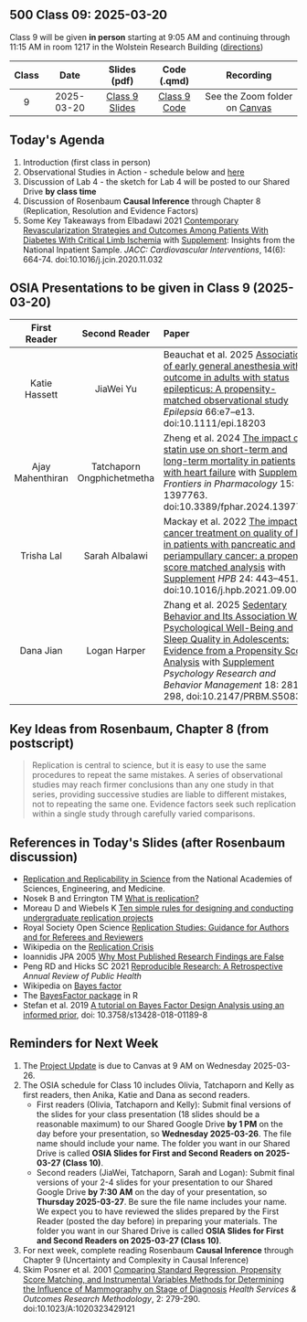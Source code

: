 ## 500 Class 09: 2025-03-20

Class 9 will be given **in person** starting at 9:05 AM and continuing through 11:15 AM in room 1217 in the Wolstein Research Building ([directions](https://case.edu/medicine/neurology/research/behavioral-health-research-group/directions-wolstein-research-building))

Class | Date | Slides (pdf) | Code (.qmd) | Recording
:----: | :-----: | :-----------: | :--------: | :--------------:
9 | 2025-03-20 | [Class 9 Slides](https://github.com/THOMASELOVE/500-slides-2025/blob/main/500_slides09.pdf) | [Class 9 Code](https://github.com/THOMASELOVE/500-slides-2025/blob/main/500_slides09.qmd) | See the Zoom folder on [Canvas](https://canvas.case.edu/)

## Today's Agenda

1. Introduction (first class in person)
2. Observational Studies in Action - schedule below and [here](https://github.com/THOMASELOVE/500-classes-2025/tree/main/osia)
3. Discussion of Lab 4 - the sketch for Lab 4 will be posted to our Shared Drive **by class time**
4. Discussion of Rosenbaum **Causal Inference** through Chapter 8 (Replication, Resolution and Evidence Factors)
5. Some Key Takeaways from Elbadawi 2021 [Contemporary Revascularization Strategies and Outcomes Among Patients With Diabetes With Critical Limb Ischemia](https://github.com/THOMASELOVE/500-sources/blob/main/articles/Elbadawi%202021.pdf) with [Supplement](https://github.com/THOMASELOVE/500-sources/blob/main/articles/Elbadawi%202021_supplement.pdf): Insights from the National Inpatient Sample. *JACC: Cardiovascular Interventions*, 14(6): 664-74. doi:10.1016/j.jcin.2020.11.032

## OSIA Presentations to be given in Class 9 (2025-03-20)

First Reader | Second Reader | Paper
:---------------------: | :------------: |  :----------------------------------------------------------------------------------------------------
Katie Hassett | JiaWei Yu | Beauchat et al. 2025 [Association of early general anesthesia with outcome in adults with status epilepticus: A propensity-matched observational study](pdfs/Beauchat_2025.pdf) *Epilepsia* 66:e7–e13. doi:10.1111/epi.18203
Ajay Mahenthiran | Tatchaporn Ongphichetmetha | Zheng et al. 2024 [The impact of statin use on short-term and long-term mortality in patients with heart failure](pdfs/Zheng_2024.pdf) with [Supplement](pdfs/Zheng_2024_supplement.pdf) *Frontiers in Pharmacology* 15: 1397763. doi:10.3389/fphar.2024.1397763
Trisha Lal | Sarah Albalawi | Mackay et al. 2022 [The impact of cancer treatment on quality of life in patients with pancreatic and periampullary cancer: a propensity score matched analysis](pdfs/Mackay_2022.pdf) with [Supplement](pdfs/Mackay_2022_supplement.pdf) *HPB* 24: 443–451. doi:10.1016/j.hpb.2021.09.003
Dana Jian | Logan Harper | Zhang et al. 2025 [Sedentary Behavior and Its Association With Psychological Well-Being and Sleep Quality in Adolescents: Evidence from a Propensity Score Analysis](pdfs/Zhang_2025.pdf) with [Supplement](pdfs/Zhang_2025_supplement.pdf) *Psychology Research and Behavior Management* 18: 281-298, doi:10.2147/PRBM.S508382 

## Key Ideas from Rosenbaum, Chapter 8 (from postscript)

> Replication is central to science, but it is easy to use the same procedures to repeat the same mistakes. A series of observational studies may reach firmer conclusions than any one study in that series, providing successive studies are liable to different mistakes, not to repeating the same one. Evidence factors seek such replication within a single study through carefully varied comparisons.

## References in Today's Slides (after Rosenbaum discussion)

- [Replication and Replicability in Science](https://www.ncbi.nlm.nih.gov/books/NBK547524/) from the National Academies of Sciences, Engineering, and Medicine.
- Nosek B and Errington TM [What is replication?](https://www.ncbi.nlm.nih.gov/pmc/articles/PMC7100931/)
- Moreau D and Wiebels K [Ten simple rules for designing and conducting undergraduate replication projects](https://www.ncbi.nlm.nih.gov/pmc/articles/PMC10019630/)
- Royal Society Open Science [Replication Studies: Guidance for Authors and for Referees and Reviewers](https://royalsocietypublishing.org/rsos/replication-studies)
- Wikipedia on the [Replication Crisis](https://en.wikipedia.org/wiki/Replication_crisis)
- Ioannidis JPA 2005 [Why Most Published Research Findings are False](https://www.ncbi.nlm.nih.gov/pmc/articles/PMC1182327/)
- Peng RD and Hicks SC 2021 [Reproducible Research: A Retrospective](https://www.annualreviews.org/doi/abs/10.1146/annurev-publhealth-012420-105110) *Annual Review of Public Health*
- Wikipedia on [Bayes factor](https://en.wikipedia.org/wiki/Bayes_factor)
- The [BayesFactor package](https://cran.r-project.org/web/packages/BayesFactor/vignettes/manual.html) in R
- Stefan et al. 2019  [A tutorial on Bayes Factor Design Analysis using an informed prior](https://www.ncbi.nlm.nih.gov/pmc/articles/PMC6538819), doi: 10.3758/s13428-018-01189-8

## Reminders for Next Week

1. The [Project Update](https://thomaselove.github.io/500-2025/proj500.html#the-project-update) is due to Canvas at 9 AM on Wednesday 2025-03-26.
2. The OSIA schedule for Class 10 includes Olivia, Tatchaporn and Kelly as first readers, then Anika, Katie and Dana as second readers.
    - First readers (Olivia, Tatchaporn and Kelly): Submit final versions of the slides for your class presentation (18 slides should be a reasonable maximum) to our Shared Google Drive **by 1 PM** on the day before your presentation, so **Wednesday 2025-03-26**. The file name should include your name. The folder you want in our Shared Drive is called **OSIA Slides for First and Second Readers on 2025-03-27 (Class 10)**.
    - Second readers (JiaWei, Tatchaporn, Sarah and Logan): Submit final versions of your 2-4 slides for your presentation to our Shared Google Drive **by 7:30 AM** on the day of your presentation, so **Thursday 2025-03-27**. Be sure the file name includes your name. We expect you to have reviewed the slides prepared by the First Reader (posted the day before) in preparing your materials. The folder you want in our Shared Drive is called **OSIA Slides for First and Second Readers on 2025-03-27 (Class 10)**.
3. For next week, complete reading Rosenbaum **Causal Inference** through Chapter 9 (Uncertainty and Complexity in Causal Inference)
4. Skim Posner et al. 2001 [Comparing Standard Regression, Propensity Score Matching, and Instrumental Variables Methods for Determining the Influence of Mammography on Stage of Diagnosis](https://github.com/THOMASELOVE/500-sources/blob/main/articles/Posner%20et%20al%202001%20Comparing%20Methods%20in%20a%20Mammography%20Study.pdf) *Health Services & Outcomes Research Methodology*, 2: 279-290. doi:10.1023/A:1020323429121
